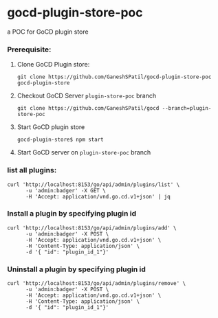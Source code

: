 # gocd-plugin-store-poc
a POC for GoCD plugin store


### Prerequisite:

1. Clone GoCD Plugin store:

    `git clone https://github.com/GaneshSPatil/gocd-plugin-store-poc gocd-plugin-store`

2. Checkout GoCD Server `plugin-store-poc` branch

    `git clone https://github.com/GaneshSPatil/gocd --branch=plugin-store-poc`

3. Start GoCD plugin store

    `gocd-plugin-store$ npm start`

4. Start GoCD server on `plugin-store-poc` branch


### list all plugins:

```
curl 'http://localhost:8153/go/api/admin/plugins/list' \
      -u 'admin:badger' -X GET \
      -H 'Accept: application/vnd.go.cd.v1+json' | jq
```

### Install a plugin by specifying plugin id
```
curl 'http://localhost:8153/go/api/admin/plugins/add' \
      -u 'admin:badger' -X POST \
      -H 'Accept: application/vnd.go.cd.v1+json' \
      -H 'Content-Type: application/json' \
      -d '{ "id": "plugin_id_1"}'
```


### Uninstall a plugin by specifying plugin id
```
curl 'http://localhost:8153/go/api/admin/plugins/remove' \
      -u 'admin:badger' -X POST \
      -H 'Accept: application/vnd.go.cd.v1+json' \
      -H 'Content-Type: application/json' \
      -d '{ "id": "plugin_id_1"}'
```


